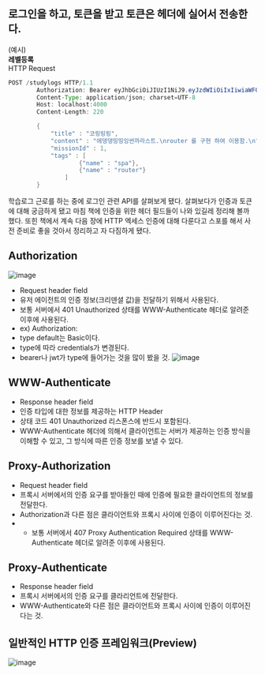 ## 로그인을 하고, 토큰을 받고 토큰은 헤더에 실어서 전송한다.
(예시)  
**레벨등록**  
HTTP Request
```java
POST /studylogs HTTP/1.1
        Authorization: Bearer eyJhbGciOiJIUzI1NiJ9.eyJzdWIiOiIxIiwiaWF0IjoxNjQ5MjAwODUzLCJleHAiOjE2NDkyMDQ0NTMsInJvbGUiOiJDUkVXIn0.EhLfIeJF3g80mXvZxiFxcVKDZTDIULJTwbP4VREXsJ0
        Content-Type: application/json; charset=UTF-8
        Host: localhost:4000
        Content-Length: 220

        {
            "title" : "코링링링",
            "content" : "에뎅댕띵띵잉썬까라스트.\nrouter 를 구현 하여 이용함.\n",
            "missionId" : 1,
            "tags" : [
                    {"name" : "spa"}, 
                    {"name" : "router"}
                ]
        }
```

학습로그 근로를 하는 중에 로그인 관련 API를 살펴보게 됐다. 
살펴보다가 인증과 토큰에 대해 궁금하게 됐고 마침 책에 인증을 위한 헤더 필드들이 나와 있길레 정리해 볼까 했다. 
또힌 책에서 계속 다음 장에 HTTP 엑세스 인증에 대해 다룬다고 스포를 해서 사전 준비로 좋을 것아서 정리하고 자 다짐하게 됐다.


## Authorization
![image](https://user-images.githubusercontent.com/63579113/168584955-ef23caf7-ac5d-4e58-b561-13f4521682d9.png)
- Request header field
- 유저 에이전트의 인증 정보(크리덴셜 값)을 전달하기 위해서 사용된다.
- 보통 서버에서 401 Unauthorized 상태를 WWW-Authenticate 헤더로 알려준 이후에 사용된다.
- ex) Authorization: <type> <credentials>
- type default는 Basic이다. 
- type에 따라 credentials가 변경된다. 
- bearer나 jwt가 type에 들어가는 것을 많이 봤을 것.
  ![image](https://user-images.githubusercontent.com/63579113/168582000-42d029ab-c197-4666-81ac-1be415131559.png)

## WWW-Authenticate
- Response header field 
- 인증 타입에 대한 정보를 제공하는 HTTP Header
- 상태 코드 401 Unauthorized 리스폰스에 반드시 포함된다. 
- WWW-Authenticate 헤더에 의해서 클라이언트는 서버가 제공하는 인증 방식을 이해할 수 있고, 
그 방식에 따른 인증 정보를 보낼 수 있다. 

## Proxy-Authorization
- Request header field
- 프록시 서버에서의 인증 요구를 받아들인 때에 인증에 필요한 클라이언트의 정보를 전달한다. 
- Authorization과 다른 점은 클라이언트와 프록시 사이에 인증이 이루어진다는 것. 
- - 보통 서버에서 407 Proxy Authentication Required 상태를 WWW-Authenticate 헤더로 알려준 이후에 사용된다.

## Proxy-Authenticate
- Response header field 
- 프록시 서버에서의 인증 요구를 클라리언트에 전달한다. 
- WWW-Authenticate와 다른 점은 클라이언트와 프록시 사이에 인증이 이루어진다는 것.

## 일반적인 HTTP 인증 프레임워크(Preview)
![image](https://user-images.githubusercontent.com/63579113/168586368-48e7b5cb-e7ba-4efd-8407-f6f0f45d567e.png)